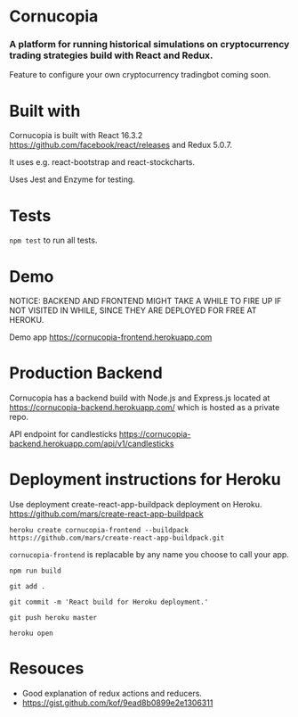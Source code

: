 # Cornucopia

### A platform for running historical simulations on cryptocurrency trading strategies build with React and Redux.

Feature to configure your own cryptocurrency tradingbot coming soon.

# Built with

Cornucopia is built with React 16.3.2 https://github.com/facebook/react/releases and Redux 5.0.7.

It uses e.g. react-bootstrap and react-stockcharts.

Uses Jest and Enzyme for testing.

# Tests

`npm test` to run all tests.

# Demo

NOTICE: BACKEND AND FRONTEND MIGHT TAKE A WHILE TO FIRE UP IF NOT VISITED IN WHILE, SINCE THEY ARE DEPLOYED FOR FREE AT HEROKU.

Demo app https://cornucopia-frontend.herokuapp.com

# Production Backend

Cornucopia has a backend build with Node.js and Express.js located at https://cornucopia-backend.herokuapp.com/ which is hosted as a private repo.

API endpoint for candlesticks https://cornucopia-backend.herokuapp.com/api/v1/candlesticks

# Deployment instructions for Heroku

Use deployment create-react-app-buildpack deployment on Heroku. https://github.com/mars/create-react-app-buildpack

`heroku create cornucopia-frontend --buildpack https://github.com/mars/create-react-app-buildpack.git`

`cornucopia-frontend` is replacable by any name you choose to call your app.

`npm run build`

`git add .`

`git commit -m 'React build for Heroku deployment.'`

`git push heroku master`

`heroku open`

# Resouces

- Good explanation of redux actions and reducers.
- https://gist.github.com/kof/9ead8b0899e2e1306311
